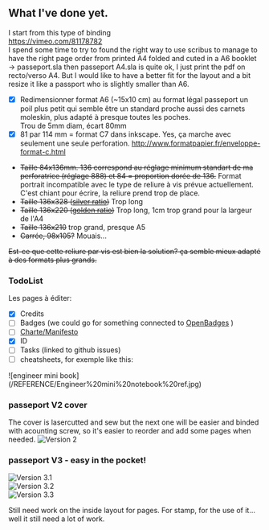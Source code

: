 ## What I've done yet.
I start from this type of binding  
https://vimeo.com/81178782   
I spend some time to try to found the right way to use scribus to manage to have the right page order from printed A4 folded and cuted in a A6 booklet -> passeport.sla then passeport A4.sla is quite ok, I just print the pdf on recto/verso A4. 
But I would like to have a better fit for the layout and a bit resize it like a passport who is slightly smaller than A6. 
- [x] Redimensionner format A6 (~15x10 cm) au format légal passeport un poil plus petit qui semble être un standard proche aussi des carnets moleskin, plus adapté à presque toutes les poches.   
Trou de 5mm diam, écart 80mm  
- [x] 81 par 114 mm = format C7 dans inkscape. Yes, ça marche avec seulement une seule perforation.   http://www.formatpapier.fr/enveloppe-format-c.html
- ~~Taille 84x136mm. 136 correspond au réglage minimum standart de ma perforatrice (réglage 888) et 84 = proportion dorée de 136.~~ Format portrait incompatible avec le type de reliure à vis prévue actuellement. C'est chiant pour écrire, la reliure prend trop de place. 
- ~~Taille 136x328 ([silver ratio](https://en.wikipedia.org/wiki/Silver_ratio))~~ Trop long
- ~~Taille 136x220 ([golden ratio](https://en.wikipedia.org/wiki/Golden_ratio))~~ Trop long, 1cm trop grand pour la largeur de l'A4
- ~~Taille 136x210~~ trop grand, presque A5
- ~~Carrée, 98x105?~~ Mouais...  

~~Est-ce que cette reliure par vis est bien la solution? ça semble mieux adapté à des formats plus grands.~~

### TodoList
Les pages à éditer:
- [x] Credits
- [ ] Badges (we could go for something connected to [OpenBadges](https://openbadges.org/) )
- [ ] [Charte/Manifesto](https://github.com/openfab-lab/passeportMaker/blob/master/contenu/charte%20pg2.txt)
- [x] ID
- [ ] Tasks (linked to github issues)
- [ ] cheatsheets, for exemple like this:

![engineer mini book] (/REFERENCE/Engineer%20mini%20notebook%20ref.jpg)


### passeport V2 cover
The cover is lasercutted and sew but the next one will be easier and binded with acounting screw, so it's easier to reorder and add some pages when needed. 
![Version 2](/REFERENCE/PIC/2016-09-22%2009.42.05.jpg)   


### passeport V3 - easy in the pocket!

![Version 3.1](REFERENCE/PIC/PPv3-1.jpg)    
![Version 3.2](REFERENCE/PIC/PPv3-2.jpg)  
![Version 3.3](REFERENCE/PIC/PPv3-3.jpg)   


Still need work on the inside layout for pages. For stamp, for the use of it... well it still need a lot of work.


